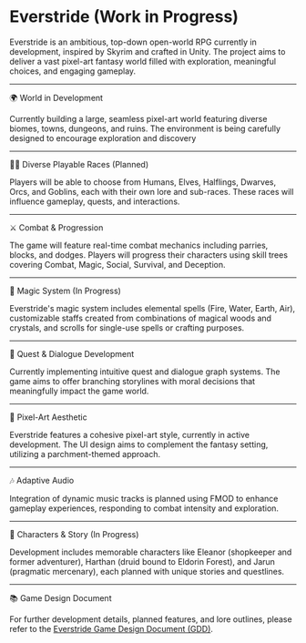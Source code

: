 # Everstride (Work in Progress)

Everstride is an ambitious, top-down open-world RPG currently in development, inspired by Skyrim and crafted in Unity. The project aims to deliver a vast pixel-art fantasy world filled with exploration, meaningful choices, and engaging gameplay.

---

🌍 World in Development

Currently building a large, seamless pixel-art world featuring diverse biomes, towns, dungeons, and ruins. The environment is being carefully designed to encourage exploration and discovery

---

🧙‍♂️ Diverse Playable Races (Planned)

Players will be able to choose from Humans, Elves, Halflings, Dwarves, Orcs, and Goblins, each with their own lore and sub-races. These races will influence gameplay, quests, and interactions.

---

⚔️ Combat & Progression

The game will feature real-time combat mechanics including parries, blocks, and dodges. Players will progress their characters using skill trees covering Combat, Magic, Social, Survival, and Deception.

---

🔮 Magic System (In Progress)

Everstride's magic system includes elemental spells (Fire, Water, Earth, Air), customizable staffs created from combinations of magical woods and crystals, and scrolls for single-use spells or crafting purposes.

---

📜 Quest & Dialogue Development

Currently implementing intuitive quest and dialogue graph systems. The game aims to offer branching storylines with moral decisions that meaningfully impact the game world.

---

🎨 Pixel-Art Aesthetic

Everstride features a cohesive pixel-art style, currently in active development. The UI design aims to complement the fantasy setting, utilizing a parchment-themed approach.

---

🎶 Adaptive Audio

Integration of dynamic music tracks is planned using FMOD to enhance gameplay experiences, responding to combat intensity and exploration.

---

📖 Characters & Story (In Progress)

Development includes memorable characters like Eleanor (shopkeeper and former adventurer), Harthan (druid bound to Eldorin Forest), and Jarun (pragmatic mercenary), each planned with unique stories and questlines.

---

📚 Game Design Document

For further development details, planned features, and lore outlines, please refer to the [Everstride Game Design Document (GDD)](https://docs.google.com/document/d/1l17jfcbXh4Z8KT5e5ZSDekgsrpZm0AOinVMfJ1U3Vyw/edit?usp=sharing).
